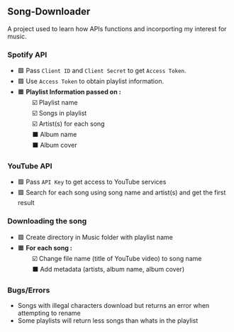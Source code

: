 ## **Song-Downloader**
A project used to learn how APIs functions and incorporting my interest for music. </br>

### **Spotify API**
- :green_square: Pass `Client ID` and `Client Secret` to get `Access Token`. </br>
- :green_square: Use `Access Token` to obtain playlist information. </br>
- :orange_square: **Playlist Information passed on :** </br>
&emsp;&emsp; :ballot_box_with_check: Playlist name </br>
&emsp;&emsp; :ballot_box_with_check: Songs in playlist </br>
&emsp;&emsp; :ballot_box_with_check: Artist(s) for each song </br>
&emsp;&emsp; :black_large_square: Album name </br>
&emsp;&emsp; :black_large_square: Album cover </br>

### **YouTube API**
- :green_square: Pass `API Key` to get access to YouTube services
- :green_square: Search for each song using song name and artist(s) and get the first result

### **Downloading the song**
- :green_square: Create directory in Music folder with playlist name
- :orange_square: **For each song :** </br>
&emsp;&emsp; :ballot_box_with_check: Change file name (title of YouTube video) to song name </br>
&emsp;&emsp; :black_large_square: Add metadata (artists, album name, album cover) </br>

### **Bugs/Errors**
- Songs with illegal characters download but returns an error when attempting to rename
- Some playlists will return less songs than whats in the playlist
